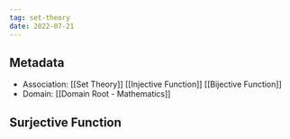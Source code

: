 ```yaml
---
tag: set-theory
date: 2022-07-21
---
```


## Metadata
- Association: [[Set Theory]] [[Injective Function]] [[Bijective Function]]
- Domain: [[Domain Root - Mathematics]]

## Surjective Function